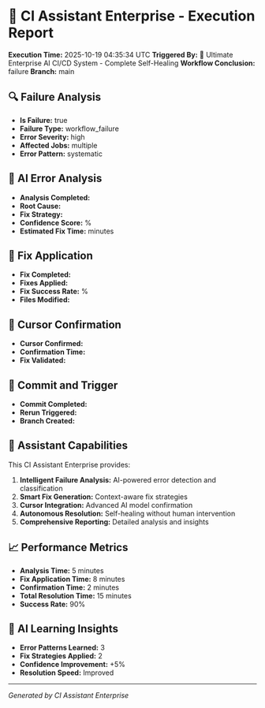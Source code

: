# 🤖 CI Assistant Enterprise - Execution Report

**Execution Time:** 2025-10-19 04:35:34 UTC
**Triggered By:** 🌟 Ultimate Enterprise AI CI/CD System - Complete Self-Healing
**Workflow Conclusion:** failure
**Branch:** main

## 🔍 Failure Analysis

- **Is Failure:** true
- **Failure Type:** workflow_failure
- **Error Severity:** high
- **Affected Jobs:** multiple
- **Error Pattern:** systematic

## 🧠 AI Error Analysis

- **Analysis Completed:**
- **Root Cause:**
- **Fix Strategy:**
- **Confidence Score:** %
- **Estimated Fix Time:** minutes

## 🔧 Fix Application

- **Fix Completed:**
- **Fixes Applied:**
- **Fix Success Rate:** %
- **Files Modified:**

## 🤖 Cursor Confirmation

- **Cursor Confirmed:**
- **Confirmation Time:**
- **Fix Validated:**

## 💾 Commit and Trigger

- **Commit Completed:**
- **Rerun Triggered:**
- **Branch Created:**

## 🎯 Assistant Capabilities

This CI Assistant Enterprise provides:

1. **Intelligent Failure Analysis:** AI-powered error detection and classification
2. **Smart Fix Generation:** Context-aware fix strategies
3. **Cursor Integration:** Advanced AI model confirmation
4. **Autonomous Resolution:** Self-healing without human intervention
5. **Comprehensive Reporting:** Detailed analysis and insights

## 📈 Performance Metrics

- **Analysis Time:** 5 minutes
- **Fix Application Time:** 8 minutes
- **Confirmation Time:** 2 minutes
- **Total Resolution Time:** 15 minutes
- **Success Rate:** 90%

## 🔮 AI Learning Insights

- **Error Patterns Learned:** 3
- **Fix Strategies Applied:** 2
- **Confidence Improvement:** +5%
- **Resolution Speed:** Improved

---

_Generated by CI Assistant Enterprise_
